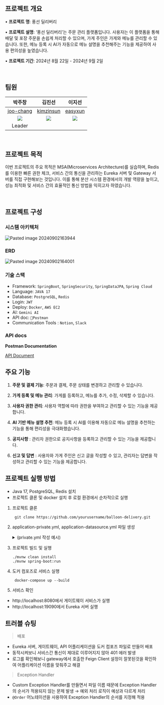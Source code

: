## 프로젝트 개요

• **프로젝트 명**: 풍선 딜리버리

• **프로젝트 설명**: ‘풍선 딜리버리’는 주문 관리 플랫폼입니다. 사용자는 이 플랫폼을 통해 배달 및 포장 주문을 손쉽게 처리할 수 있으며, 가게 주인은 가게와 메뉴를 관리할 수 있습니다. 또한, 메뉴 등록 시 AI가 자동으로 메뉴 설명을 추천해주는 기능을 제공하여 사용 편의성을 높였습니다. 

• **프로젝트 기간**: 2024년 8월 22일 - 2024년 9월 2일

  <br>
  
## 팀원

|박주창|김진선|이지선|
|:---:|:---:|:---:|
|[joo-chang](https://github.com/joo-chang)|[kimzinsun](https://github.com/kimzinsun)|[easyxun](https://github.com/easyxun)|
|![](https://avatars.githubusercontent.com/u/63954779?v=4")|![](https://avatars.githubusercontent.com/u/122031650?v=4")|![](https://avatars.githubusercontent.com/u/107982536?v=4)|
|Leader|||

<br>

## 프로젝트 목적 

이번 프로젝트의 주요 목적은 MSA(Microservices Architecture)를 실습하며, Redis를 이용한 빠른 권한 체크, 서비스 간의 통신을 관리하는 Eureka 서버 및 Gateway 서버를 직접 구현해보는 것입니다. 이를 통해 분산 시스템 환경에서의 개발 역량을 높이고, 성능 최적화 및 서비스 간의 효율적인 통신 방법을 익히고자 하였습니다.


<br>

## 프로젝트 구성

### 시스템 아키텍처

![Pasted image 20240902163944](https://github.com/user-attachments/assets/33d0cb1b-c8cb-4bb8-b942-8016c6962baf)



### ERD

![Pasted image 20240902164001](https://github.com/user-attachments/assets/3d792a80-cf1c-46b7-93ff-13a271a67ff2)


### 기술 스택

- Framework: `SpringBoot`, `SpringSecurity`, `SpringDataJPA`, `Spring Cloud`
- Language: `JAVA 17`
- Database: `PostgreSQL`, `Redis`
- Login: `JWT`
- Deploy: `Docker`,  `AWS EC2`
- AI: `Gemini AI`
- API doc: `Postman`
- Communication Tools : `Notion`, `Slack`

### API docs

**Postman Documentation**

[API Document](https://documenter.getpostman.com/view/37961544/2sAXjM4X9z)


## 주요 기능


1. **주문 및 결제 기능**: 주문과 결제, 주문 상태를 변경하고 관리할 수 있습니다.

2. **가게 등록 및 메뉴 관리**: 가게를 등록하고, 메뉴를 추가, 수정, 삭제할 수 있습니다.

3. **사용자 권한 관리**: 사용자 역할에 따라 권한을 부여하고 관리할 수 있는 기능을 제공합니다.

4. **AI 기반 메뉴 설명 추천**: 메뉴 등록 시 AI를 이용해 자동으로 메뉴 설명을 추천하는 기능을 통해 편리성을 극대화했습니다.

5. **공지사항** : 관리자 권한으로 공지사항을 등록하고 관리할 수 있는 기능을 제공합니다.

6. **신고 및 답변** : 사용자와 가게 주인은 신고 글을 작성할 수 있고, 관리자는 답변을 작성하고 관리할 수 있는 기능을 제공합니다.


## 프로젝트 실행 방법
- Java 17, PostgreSQL, Redis 설치
- 프로젝트 클론 및 docker 설치 후 로컬 환경에서 순차적으로 실행
1. 프로젝트 클론
   ```
    git clone https://github.com/yourusername/balloon-delivery.git
    ```

2. application-private.yml, application-datasource.yml 파일 생성
   <details>
   <summary>(private.yml 작성 예시)</summary>
   ```private.yml
     jwt:
       secret: <your-jwt-secret>
       expiration: <your-expiration-time>
     ADMIN_TOKEN: <your-admin-token>
     ai:
       url: <your-ai-url>

   ```
   <details>
   <summary>(datasource.yml 작성 예시)</summary>
   ```private.yml>
     spring:
       datasource:
         driver-class-name: org.postgresql.Driver
         url: jdbc:postgresql://<your-database-url>:<your-port>/<your-database-name>
         name: <your-username>
         password: <your-password>
       data:
         redis:
           host: <your-redis-host>
           port: <your-redis-port>
           username: <your-redis-username>
           password: <your-redis-password>
       jpa:
         hibernate:
           ddl-auto: update
       properties:
         hibernate:
           dialect: org.hibernate.dialect.PostgreSQLDialect
           format_sql: false

3. 프로젝트 빌드 및 실행
   ```
   ./mvnw clean install
   ./mvnw spring-boot:run
   ```

4. 도커 컴포즈로 서비스 실행
   ```
    docker-compose up --build
   ```

5. 서비스 확인
- http://localhost:8080에서 게이트웨이 서비스가 실행
- http://localhost:19090에서 Eureka 서버 실행
   
## 트러블 슈팅

> 배포
> 
- Eureka 서버, 게이트웨이, API 어플리케이션을 도커 컴포즈 파일로 만들어 배포
- 동작시켜보니 서비스간 통신이 제대로 이루어지지 않아 401 에러 발생
- 로그를 확인해보니 gateway에서 호출한 Feign Client 설정이 잘못된것을 확인하여 어플리케이션 이름을 맞춰주고 해결

> Exception Handler
> 
- Custom Exception Handler를 만들면서 파일 이름 때문에 Exception Handler의 순서가 적용되지 않는 문제 발생 → 예외 처리 로직이 예상과 다르게 처리
- `@Order` 어노테이션을 사용하여 Exception Handler의 순서를 지정해 적용
